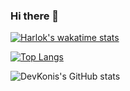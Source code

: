 ### Hi there 👋

[![Harlok's wakatime stats](https://github-readme-stats.vercel.app/api/wakatime?username=DevKonis)](https://github.com/anuraghazra/github-readme-stats)


[![Top Langs](https://github-readme-stats.vercel.app/api/top-langs/?username=DevKonis)](https://github.com/anuraghazra/github-readme-stats)

![DevKonis's GitHub stats](https://github-readme-stats.vercel.app/api?username=DevKonis&show_icons=true&theme=dark)
<!--
**DevKonis/DevKonis** is a ✨ _special_ ✨ repository because its `README.md` (this file) appears on your GitHub profile.

Here are some ideas to get you started:

- 🔭 I’m currently working on ...
- 🌱 I’m currently learning ...
- 👯 I’m looking to collaborate on ...
- 🤔 I’m looking for help with ...
- 💬 Ask me about ...
- 📫 How to reach me: ...
- 😄 Pronouns: ...
- ⚡ Fun fact: ...
-->
